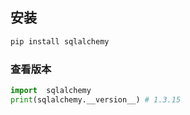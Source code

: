 

## 安装
```bash
pip install sqlalchemy
```

### 查看版本
```python
import  sqlalchemy
print(sqlalchemy.__version__) # 1.3.15
```

